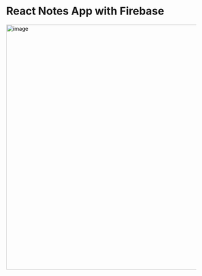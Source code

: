 # React Notes App with Firebase

<img width="649" alt="image" src="https://github.com/hennasingh/NotesApp/assets/22836317/552d3f2b-3a5b-4530-8b5d-71ce183d2c8c">
